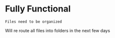 # Fully Functional

```
Files need to be organized
```

Will re route all files into folders in the next few days


